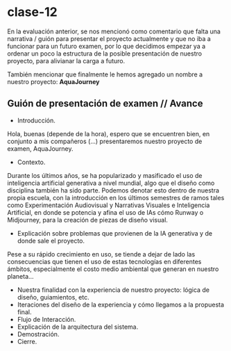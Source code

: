 # clase-12
En la evaluación anterior, se nos mencionó como comentario que falta una narrativa / guión para presentar el proyecto actualmente y que no iba a funcionar para un futuro examen, por lo que decidimos empezar ya a ordenar un poco la estructura de la posible presentación de nuestro proyecto, para alivianar la carga a futuro.

También mencionar que finalmente le hemos agregado un nombre a nuestro proyecto: **AquaJourney**

## Guión de presentación de examen // Avance

- Introducción.

Hola, buenas (depende de la hora), espero que se encuentren bien, en conjunto a mis compañeros (...) presentaremos nuestro proyecto de examen, AquaJourney.

- Contexto.

Durante los últimos años, se ha popularizado y masificado el uso de inteligencia artificial generativa a nivel mundial, algo que el diseño como disciplina también ha sido parte. Podemos denotar esto dentro de nuestra propia escuela, con la introducción en los últimos semestres de ramos tales como Experimentación Audiovisual y Narrativas Visuales e Inteligencia Artificial, en donde se potencia y afina el uso de IAs cómo Runway o Midjourney, para la creación de piezas de diseño visual.

- Explicación sobre problemas que provienen de la IA generativa y de donde sale el proyecto.

Pese a su rápido crecimiento en uso, se tiende a dejar de lado las consecuencias que tienen el uso de estas tecnologías en diferentes ámbitos, especialmente el costo medio ambiental que generan en nuestro planeta...

- Nuestra finalidad con la experiencia de nuestro proyecto: lógica de diseño, guiamientos, etc.
- Iteraciones del diseño de la experiencia y cómo llegamos a la propuesta final.
- Flujo de Interacción.
- Explicación de la arquitectura del sistema.
- Demostración.
- Cierre.
